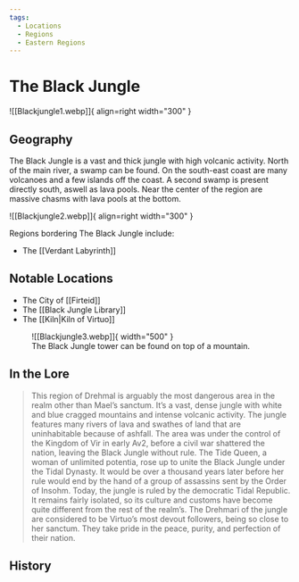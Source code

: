 ```yaml
---
tags:
  - Locations
  - Regions
  - Eastern Regions
---
```


# The Black Jungle

![[Blackjungle1.webp]]{ align=right width="300" }

## Geography



The Black Jungle is a vast and thick jungle with high volcanic activity. North of the main river, a swamp can be found. On the south-east coast are many volcanoes and a few islands off the coast. A second swamp is present directly south, aswell as lava pools. Near the center of the region are massive chasms with lava pools at the bottom.

![[Blackjungle2.webp]]{ align=right width="300" }

Regions bordering The Black Jungle include:

- The [[Verdant Labyrinth]]

## Notable Locations

- The City of [[Firteid]]
- The [[Black Jungle Library]]
- The [[Kiln|Kiln of Virtuo]]


<figure markdown>
  ![[Blackjungle3.webp]]{ width="500" }
  <figcaption>The Black Jungle tower can be found on top of a mountain.</figcaption>
</figure>


## In the Lore 

> This region of Drehmal is arguably the most dangerous area in the realm other than Mael’s sanctum. It’s a vast, dense jungle with white and blue cragged mountains and intense volcanic activity. The jungle features many rivers of lava and swathes of land that are uninhabitable because of ashfall. The area was under the control of the Kingdom of Vir in early Av2, before a civil war shattered the nation, leaving the Black Jungle without rule. The Tide Queen, a woman of unlimited potentia, rose up to unite the Black Jungle under the Tidal Dynasty. It would be over a thousand years later before her rule would end by the hand of a group of assassins sent by the Order of Insohm. Today, the jungle is ruled by the democratic Tidal Republic. It remains fairly isolated, so its culture and customs have become quite different from the rest of the realm’s. The Drehmari of the jungle are considered to be Virtuo’s most devout followers, being so close to her sanctum. They take pride in the peace, purity, and perfection of their nation.

## History

